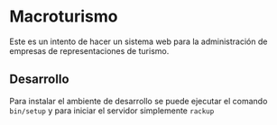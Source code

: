 # Macroturismo

Este es un intento de hacer un sistema web para la administración de empresas
de representaciones de turismo.

## Desarrollo

Para instalar el ambiente de desarrollo se puede ejecutar el comando `bin/setup` y para iniciar el servidor simplemente `rackup`
